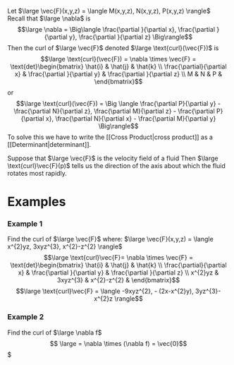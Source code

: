 Let $\large \vec{F}(x,y,z) = \langle M(x,y,z), N(x,y,z), P(x,y,z) \rangle$
Recall that $\large \nabla$ is
$$\large \nabla = \Big\langle \frac{\partial }{\partial x}, \frac{\partial }{\partial y}, \frac{\partial }{\partial z} \Big\rangle$$
Then the curl of $\large \vec{F}$ denoted $\large \text{curl}(\vec{F})$ is
$$\large \text{curl}(\vec{F}) = \nabla \times \vec{F} = \text{det}\begin{bmatrix} \hat{i}  & \hat{j} & \hat{k}  \\ \frac{\partial}{\partial x} & \frac{\partial }{\partial y} & \frac{\partial }{\partial z}  \\ M & N & P & \end{bmatrix}$$
or
$$\large \text{curl}(\vec{F}) = \Big \langle \frac{\partial P}{\partial y} - \frac{\partial N}{\partial z}, \frac{\partial M}{\partial z} - \frac{\partial P}{\partial x}, \frac{\partial N}{\partial x} - \frac{\partial M}{\partial y} \Big\rangle$$
To solve this we have to write the [[Cross Product|cross product]] as a [[Determinant|determinant]].

Suppose that $\large \vec{F}$ is the velocity field of a fluid
Then $\large \text{curl}\vec{F}(p)$ tells us the direction of the axis about which the fluid rotates most rapidly.

# Examples 

### Example 1
Find the curl of $\large \vec{F}$ where:
$\large \vec{F}(x,y,z) = \langle x^{2}yz, 3xyz^{3}, x^{2}-z^{2} \rangle$
$$\large \text{curl}\vec{F}= \nabla \times \vec{F} = \text{det}\begin{bmatrix} \hat{i}  & \hat{j} & \hat{k}  \\ \frac{\partial}{\partial x} & \frac{\partial }{\partial y} & \frac{\partial }{\partial z}  \\ x^{2}yz & 3xyz^{3} & x^{2}-z^{2} & \end{bmatrix}$$
$$\large \text{curl}\vec{F} = \langle -9xyz^{2}, - (2x-x^{2}y), 3yz^{3}-x^{2}z \rangle$$
### Example 2

Find the curl of $\large \nabla f$
$$ \large = \nabla \times (\nabla f) = \vec{0}$$
$